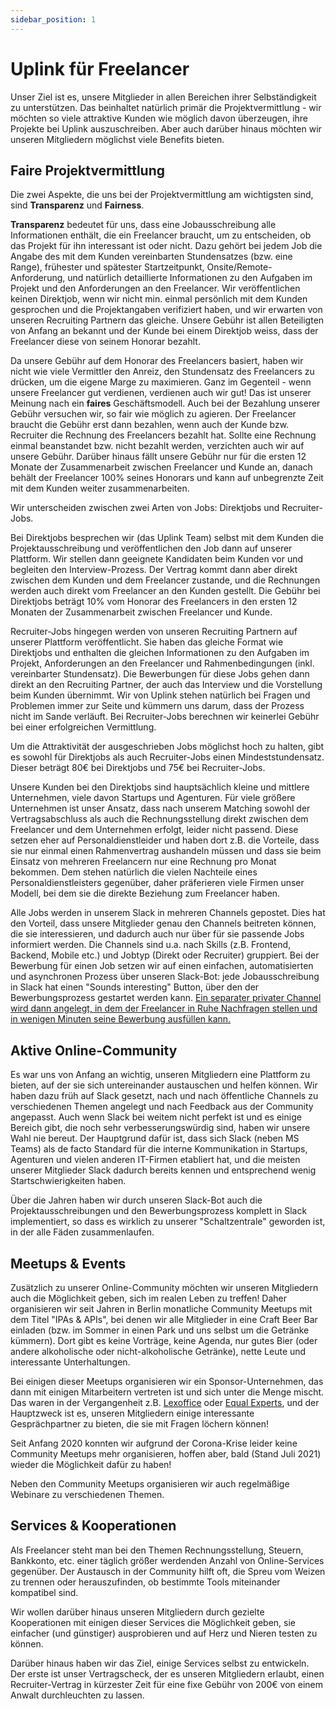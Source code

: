 ```yaml
---
sidebar_position: 1
---
```


# Uplink für Freelancer

Unser Ziel ist es, unsere Mitglieder in allen Bereichen ihrer Selbständigkeit zu unterstützen. Das beinhaltet natürlich primär die Projektvermittlung - wir möchten so viele attraktive Kunden wie möglich davon überzeugen, ihre Projekte bei Uplink auszuschreiben. Aber auch darüber hinaus möchten wir unseren Mitgliedern möglichst viele Benefits bieten.

## Faire Projektvermittlung

Die zwei Aspekte, die uns bei der Projektvermittlung am wichtigsten sind, sind **Transparenz** und **Fairness**.

**Transparenz** bedeutet für uns, dass eine Jobausschreibung alle Informationen enthält, die ein Freelancer braucht, um zu entscheiden, ob das Projekt für ihn interessant ist oder nicht. Dazu gehört bei jedem Job die Angabe des mit dem Kunden vereinbarten Stundensatzes (bzw. eine Range), frühester und spätester Startzeitpunkt, Onsite/Remote-Anforderung, und natürlich detaillierte Informationen zu den Aufgaben im Projekt und den Anforderungen an den Freelancer. Wir veröffentlichen keinen Direktjob, wenn wir nicht min. einmal persönlich mit dem Kunden gesprochen und die Projektangaben verifiziert haben, und wir erwarten von unseren Recruiting Partnern das gleiche. Unsere Gebühr ist allen Beteiligten von Anfang an bekannt und der Kunde bei einem Direktjob weiss, dass der Freelancer diese von seinem Honorar bezahlt.

Da unsere Gebühr auf dem Honorar des Freelancers basiert, haben wir nicht wie viele Vermittler den Anreiz, den Stundensatz des Freelancers zu drücken, um die eigene Marge zu maximieren. Ganz im Gegenteil - wenn unsere Freelancer gut verdienen, verdienen auch wir gut! Das ist unserer Meinung nach ein **faires** Geschäftsmodell. Auch bei der Bezahlung unserer Gebühr versuchen wir, so fair wie möglich zu agieren. Der Freelancer braucht die Gebühr erst dann bezahlen, wenn auch der Kunde bzw. Recruiter die Rechnung des Freelancers bezahlt hat. Sollte eine Rechnung einmal beanstandet bzw. nicht bezahlt werden, verzichten auch wir auf unsere Gebühr. Darüber hinaus fällt unsere Gebühr nur für die ersten 12 Monate der Zusammenarbeit zwischen Freelancer und Kunde an, danach behält der Freelancer 100% seines Honorars und kann auf unbegrenzte Zeit mit dem Kunden weiter zusammenarbeiten.

Wir unterscheiden zwischen zwei Arten von Jobs: Direktjobs und Recruiter-Jobs.

Bei Direktjobs besprechen wir (das Uplink Team) selbst mit dem Kunden die Projektausschreibung und veröffentlichen den Job dann auf unserer Plattform. Wir stellen dann geeignete Kandidaten beim Kunden vor und begleiten den Interview-Prozess. Der Vertrag kommt dann aber direkt zwischen dem Kunden und dem Freelancer zustande, und die Rechnungen werden auch direkt vom Freelancer an den Kunden gestellt. Die Gebühr bei Direktjobs beträgt 10% vom Honorar des Freelancers in den ersten 12 Monaten der Zusammenarbeit zwischen Freelancer und Kunde.

Recruiter-Jobs hingegen werden von unseren Recruiting Partnern auf unserer Plattform veröffentlicht. Sie haben das gleiche Format wie Direktjobs und enthalten die gleichen Informationen zu den Aufgaben im Projekt, Anforderungen an den Freelancer und Rahmenbedingungen (inkl. vereinbarter Stundensatz). Die Bewerbungen für diese Jobs gehen dann direkt an den Recruiting Partner, der auch das Interview und die Vorstellung beim Kunden übernimmt. Wir von Uplink stehen natürlich bei Fragen und Problemen immer zur Seite und kümmern uns darum, dass der Prozess nicht im Sande verläuft. Bei Recruiter-Jobs berechnen wir keinerlei Gebühr bei einer erfolgreichen Vermittlung.

Um die Attraktivität der ausgeschrieben Jobs möglichst hoch zu halten, gibt es sowohl für Direktjobs als auch Recruiter-Jobs einen Mindeststundensatz. Dieser beträgt 80€ bei Direktjobs und 75€ bei Recruiter-Jobs.

Unsere Kunden bei den Direktjobs sind hauptsächlich kleine und mittlere Unternehmen, viele davon Startups und Agenturen. Für viele größere Unternehmen ist unser Ansatz, dass nach unserem Matching sowohl der Vertragsabschluss als auch die Rechnungsstellung direkt zwischen dem Freelancer und dem Unternehmen erfolgt, leider nicht passend. Diese setzen eher auf Personaldienstleider und haben dort z.B. die Vorteile, dass sie nur einmal einen Rahmenvertrag aushandeln müssen und dass sie beim Einsatz von mehreren Freelancern nur eine Rechnung pro Monat bekommen. Dem stehen natürlich die vielen Nachteile eines Personaldienstleisters gegenüber, daher präferieren viele Firmen unser Modell, bei dem sie die direkte Beziehung zum Freelancer haben.

Alle Jobs werden in unserem Slack in mehreren Channels gepostet. Dies hat den Vorteil, dass unsere Mitglieder genau den Channels beitreten können, die sie interessieren, und dadurch auch nur über für sie passende Jobs informiert werden. Die Channels sind u.a. nach Skills (z.B. Frontend, Backend, Mobile etc.) und Jobtyp (Direkt oder Recruiter) gruppiert.
Bei der Bewerbung für einen Job setzen wir auf einen einfachen, automatisierten und asynchronen Prozess über unseren Slack-Bot: jede Jobausschreibung in Slack hat einen "Sounds interesting" Button, über den der Bewerbungsprozess gestartet werden kann. [Ein separater privater Channel wird dann angelegt, in dem der Freelancer in Ruhe Nachfragen stellen und in wenigen Minuten seine Bewerbung ausfüllen kann.](applying-for-a-job.md)

## Aktive Online-Community

Es war uns von Anfang an wichtig, unseren Mitgliedern eine Plattform zu bieten, auf der sie sich untereinander austauschen und helfen können. Wir haben dazu früh auf Slack gesetzt, nach und nach öffentliche Channels zu verschiedenen Themen angelegt und nach Feedback aus der Community angepasst. Auch wenn Slack bei weitem nicht perfekt ist und es einige Bereich gibt, die noch sehr verbesserungswürdig sind, haben wir unsere Wahl nie bereut. Der Hauptgrund dafür ist, dass sich Slack (neben MS Teams) als de facto Standard für die interne Kommunikation in Startups, Agenturen und vielen anderen IT-Firmen etabliert hat, und die meisten unserer Mitglieder Slack dadurch bereits kennen und entsprechend wenig Startschwierigkeiten haben.

Über die Jahren haben wir durch unseren Slack-Bot auch die Projektausschreibungen und den Bewerbungsprozess komplett in Slack implementiert, so dass es wirklich zu unserer "Schaltzentrale" geworden ist, in der alle Fäden zusammenlaufen.

## Meetups & Events

Zusätzlich zu unserer Online-Community möchten wir unseren Mitgliedern auch die Möglichkeit geben, sich im realen Leben zu treffen! Daher organisieren wir seit Jahren in Berlin monatliche Community Meetups mit dem Titel "IPAs & APIs", bei denen wir alle Mitglieder in eine Craft Beer Bar einladen (bzw. im Sommer in einen Park und uns selbst um die Getränke kümmern). Dort gibt es keine Vorträge, keine Agenda, nur gutes Bier (oder andere alkoholische oder nicht-alkoholische Getränke), nette Leute und interessante Unterhaltungen.

Bei einigen dieser Meetups organisieren wir ein Sponsor-Unternehmen, das dann mit einigen Mitarbeitern vertreten ist und sich unter die Menge mischt. Das waren in der Vergangenheit z.B. [Lexoffice](https://www.lexoffice.de/) oder [Equal Experts](https://www.equalexperts.com/), und der Hauptzweck ist es, unseren Mitgliedern einige interessante Gesprächpartner zu bieten, die sie mit Fragen löchern können!

Seit Anfang 2020 konnten wir aufgrund der Corona-Krise leider keine Community Meetups mehr organisieren, hoffen aber, bald (Stand Juli 2021) wieder die Möglichkeit dafür zu haben!

Neben den Community Meetups organisieren wir auch regelmäßige Webinare zu verschiedenen Themen.

## Services & Kooperationen

Als Freelancer steht man bei den Themen Rechnungsstellung, Steuern, Bankkonto, etc. einer täglich größer werdenden Anzahl von Online-Services gegenüber. Der Austausch in der Community hilft oft, die Spreu vom Weizen zu trennen oder herauszufinden, ob bestimmte Tools miteinander kompatibel sind.

Wir wollen darüber hinaus unseren Mitgliedern durch gezielte Kooperationen mit einigen dieser Services die Möglichkeit geben, sie einfacher (und günstiger) ausprobieren und auf Herz und Nieren testen zu können.

Darüber hinaus haben wir das Ziel, einige Services selbst zu entwickeln. Der erste ist unser Vertragscheck, der es unseren Mitgliedern erlaubt, einen Recruiter-Vertrag in kürzester Zeit für eine fixe Gebühr von 200€ von einem Anwalt durchleuchten zu lassen.
